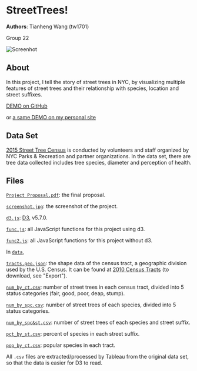 # StreetTrees!

**Authors**: Tianheng Wang (tw1701)

Group 22

![Screenhot](screenshot.jpg)

## About

In this project, I tell the story of street trees in NYC, by visualizing multiple features of street trees and their relationship with species, location and street suffixes.

[DEMO on GitHub](https://nyu-vis-fall2018.github.io/street-trees/)

or [a same DEMO on my personal site](https://phesoca.com/street-trees/)

## Data Set

[2015 Street Tree Census](https://data.cityofnewyork.us/Environment/2015-Street-Tree-Census-Tree-Data/uvpi-gqnh) is conducted by volunteers and staff organized by NYC Parks & Recreation and partner organizations. In the data set, there are tree data collected includes tree species, diameter and perception of health.

## Files

[`Project Proposal.pdf`](Project%20Proposal.pdf): the final proposal.

[`screenshot.jpg`](screenshot.jpg): the screenshot of the project.

[`d3.js`](d3.js): [D3](https://d3js.org/), v5.7.0.

[`func.js`](func.js): all JavaScript functions for this project using d3.

[`func2.js`](func2.js): all JavaScript functions for this project without d3.

In [`data`](data),

[`tracts.geo.json`](data/tracts.geo.json): the shape data of the census tract, a geographic division used by the U.S. Census. It can be found at [2010 Census Tracts](https://data.cityofnewyork.us/City-Government/2010-Census-Tracts/fxpq-c8ku) (to download, see "Export").

[`num_by_ct.csv`](data/num_by_ct.csv): number of street trees in each census tract, divided into 5 status categories (fair, good, poor, deap, stump).

[`num_by_spc.csv`](data/num_by_spc.csv): number of street trees of each species, divided into 5 status categories.

[`num_by_spc&st.csv`](data/num_by_spc&st.csv): number of street trees of each species and street suffix.

[`pct_by_st.csv`](data/pct_by_st.csv): percent of species in each street suffix.

[`pop_by_ct.csv`](data/pop_by_ct.csv): popular species in each tract.

All `.csv` files are extracted/processed by Tableau from the original data set, so that the data is easier for D3 to read.